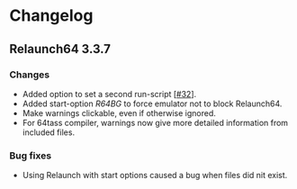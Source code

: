 # Changelog

## Relaunch64 3.3.7

### Changes

* Added option to set a second run-script [[#32](https://github.com/sjPlot/Relaunch64/issues/31)].
* Added start-option _R64BG_ to force emulator not to block Relaunch64.
* Make warnings clickable, even if otherwise ignored.
* For 64tass compiler, warnings now give more detailed information from included files.

### Bug fixes

* Using Relaunch with start options caused a bug when files did nit exist.
